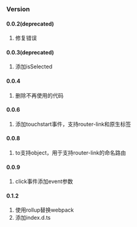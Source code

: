 ### Version

#### 0.0.2(deprecated)

1. 修复错误

#### 0.0.3(deprecated)

1. 添加isSelected

#### 0.0.4

1. 删除不再使用的代码

#### 0.0.6

1. 添加touchstart事件，支持router-link和原生标签

#### 0.0.8

1. to支持object，用于支持router-link的命名路由

#### 0.0.9

1. click事件添加event参数

#### 0.1.2

1. 使用rollup替换webpack
1. 添加index.d.ts